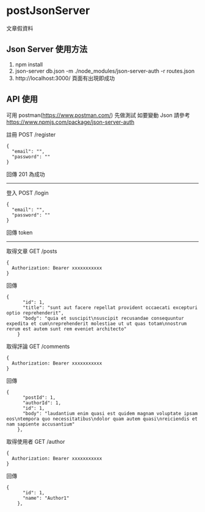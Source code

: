 # postJsonServer
文章假資料

## Json Server 使用方法 

1. npm install 
2. json-server db.json -m ./node_modules/json-server-auth -r routes.json
3. http://localhost:3000/ 頁面有出現即成功

## API 使用
可用 postman(https://www.postman.com/) 先做測試
如要變動 Json 請參考 https://www.npmjs.com/package/json-server-auth

註冊 
POST /register
```
{
  "email": "",
  "password": ""
}
```

回傳 201 為成功

---------- 

登入
POST /login
```
{
  "email": "",
  "password": ""
}
```
回傳 token 

-------------

取得文章
GET /posts
```
{
  Authorization: Bearer xxxxxxxxxxx
}
```

回傳 
```
{
      "id": 1,
      "title": "sunt aut facere repellat provident occaecati excepturi optio reprehenderit",
      "body": "quia et suscipit\nsuscipit recusandae consequuntur expedita et cum\nreprehenderit molestiae ut ut quas totam\nnostrum rerum est autem sunt rem eveniet architecto"
    }
```
取得評論
GET /comments
```
{
  Authorization: Bearer xxxxxxxxxxx
}
```
回傳 
```
{
      "postId": 1,
      "authorId": 1,
      "id": 1,
      "body": "laudantium enim quasi est quidem magnam voluptate ipsam eos\ntempora quo necessitatibus\ndolor quam autem quasi\nreiciendis et nam sapiente accusantium"
    },
``` 
 
取得使用者
GET /author
```
{
  Authorization: Bearer xxxxxxxxxxx
}
```

回傳 
```
{
      "id": 1,
      "name": "Author1"
    },
```

